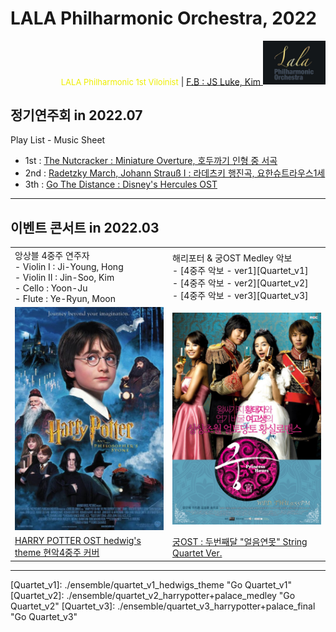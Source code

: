
# LALA Philharmonic Orchestra, 2022

<div align='right'>
<font size=2 color='#EEEE00'>LALA Philharmonic 1st Viloinist</font>  |  <font color='blue'><a href='https://www.facebook.com/jskim.kr'>F.B : JS Luke, Kim </a></font>
<img src="./images/lala_philharmonic_logo.png" width='100px'>
</div>

## 정기연주회 in 2022.07
Play List - Music Sheet
- 1st : [  The Nutcracker :  Miniature Overture, 호두까기 인형 중 서곡                          ][PlayList-22-01-1]
- 2nd : [ Radetzky March, Johann Strauß I : 라데츠키 행진곡,  요한슈트라우스1세          ][PlayList-22-01-2]
- 3th : [ Go The Distance : Disney's Hercules OST                                                     ][PlayList-22-01-3]
<hr>

[PlayList-22-01-1]: ./playlist/sm22_01_nutcracker_overture                      "Go PlayList-22-01-1"
[PlayList-22-01-2]: ./playlist/sm22_01_radetzky_march                            "Go PlayList-22-01-2"
[PlayList-22-01-3]: ./playlist/sm22_01_go_the_distance                           "Go PlayList-22-01-3"


## 이벤트 콘서트 in 2022.03 
<table border=0 width='960px'>
  <tr>
    <td width='50%'>
      앙상블 4중주 연주자
      <br/>- Violin I :  Ji-Young, Hong
      <br/>- Violin II : Jin-Soo, Kim
      <br/>- Cello : Yoon-Ju
      <br/>- Flute : Ye-Ryun, Moon
    </td>
    <td width='50%'>
      해리포터 & 궁OST Medley  악보 
      <br/>- [4중주 악보 - ver1][Quartet_v1]
      <br/>- [4중주 악보 - ver2][Quartet_v2]
      <br/>- [4중주 악보 - ver3][Quartet_v3]
      <br/> 
    </td>
  </tr>
  <tr>
    <td width='50%'>
      <img src="./images/quartet_poster_1_harry_potter.png">
    </td>
    <td width='50%'>
      <img src="./images/quartet_poster_2_drama_palace.png">
    </td>
  </tr>
  <tr>
    <td> 
      <a href="https://youtu.be/oEzeAli7J6o">HARRY POTTER OST hedwig's theme 현악4중주 커버</a>
    </td>
    <td>
      <a href="https://youtu.be/rJXEk7oqDkw">궁OST : 두번째달 "얼음연못" String Quartet Ver.</a>
    </td>
  </tr>
</table>

<hr>
[Quartet_v1]: ./ensemble/quartet_v1_hedwigs_theme                        "Go Quartet_v1"
[Quartet_v2]: ./ensemble/quartet_v2_harrypotter+palace_medley        "Go Quartet_v2"
[Quartet_v3]: ./ensemble/quartet_v3_harrypotter+palace_final            "Go Quartet_v3"

